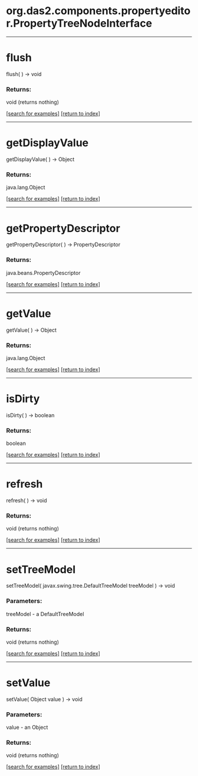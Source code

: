 # org.das2.components.propertyeditor.PropertyTreeNodeInterface



***
<a name="flush"></a>
# flush
flush(  ) &rarr; void



### Returns:
void (returns nothing)


<a href="https://github.com/autoplot/dev/search?q=flush&unscoped_q=flush">[search for examples]</a>
<a href="https://github.com/autoplot/documentation/blob/master/javadoc/index-all.md">[return to index]</a>

***
<a name="getDisplayValue"></a>
# getDisplayValue
getDisplayValue(  ) &rarr; Object



### Returns:
java.lang.Object


<a href="https://github.com/autoplot/dev/search?q=getDisplayValue&unscoped_q=getDisplayValue">[search for examples]</a>
<a href="https://github.com/autoplot/documentation/blob/master/javadoc/index-all.md">[return to index]</a>

***
<a name="getPropertyDescriptor"></a>
# getPropertyDescriptor
getPropertyDescriptor(  ) &rarr; PropertyDescriptor



### Returns:
java.beans.PropertyDescriptor


<a href="https://github.com/autoplot/dev/search?q=getPropertyDescriptor&unscoped_q=getPropertyDescriptor">[search for examples]</a>
<a href="https://github.com/autoplot/documentation/blob/master/javadoc/index-all.md">[return to index]</a>

***
<a name="getValue"></a>
# getValue
getValue(  ) &rarr; Object



### Returns:
java.lang.Object


<a href="https://github.com/autoplot/dev/search?q=getValue&unscoped_q=getValue">[search for examples]</a>
<a href="https://github.com/autoplot/documentation/blob/master/javadoc/index-all.md">[return to index]</a>

***
<a name="isDirty"></a>
# isDirty
isDirty(  ) &rarr; boolean



### Returns:
boolean


<a href="https://github.com/autoplot/dev/search?q=isDirty&unscoped_q=isDirty">[search for examples]</a>
<a href="https://github.com/autoplot/documentation/blob/master/javadoc/index-all.md">[return to index]</a>

***
<a name="refresh"></a>
# refresh
refresh(  ) &rarr; void



### Returns:
void (returns nothing)


<a href="https://github.com/autoplot/dev/search?q=refresh&unscoped_q=refresh">[search for examples]</a>
<a href="https://github.com/autoplot/documentation/blob/master/javadoc/index-all.md">[return to index]</a>

***
<a name="setTreeModel"></a>
# setTreeModel
setTreeModel( javax.swing.tree.DefaultTreeModel treeModel ) &rarr; void



### Parameters:
treeModel - a DefaultTreeModel

### Returns:
void (returns nothing)


<a href="https://github.com/autoplot/dev/search?q=setTreeModel&unscoped_q=setTreeModel">[search for examples]</a>
<a href="https://github.com/autoplot/documentation/blob/master/javadoc/index-all.md">[return to index]</a>

***
<a name="setValue"></a>
# setValue
setValue( Object value ) &rarr; void



### Parameters:
value - an Object

### Returns:
void (returns nothing)


<a href="https://github.com/autoplot/dev/search?q=setValue&unscoped_q=setValue">[search for examples]</a>
<a href="https://github.com/autoplot/documentation/blob/master/javadoc/index-all.md">[return to index]</a>

